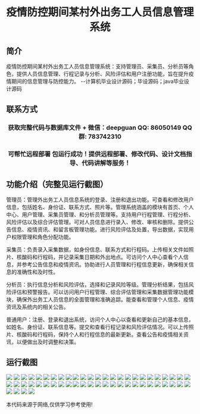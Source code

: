 <p><h1 align="center">疫情防控期间某村外出务工人员信息管理系统</h1></p>

## 简介
疫情防控期间某村外出务工人员信息管理系统：支持管理员、采集员、分析员等角色，提供人员信息管理、行程记录与分析、风险评估和用户注册功能，旨在提升疫情期间的信息管理与防控能力。    --计算机毕业设计源码；毕设源码；java毕业设计源码


## 联系方式
<p><h3 align="center">获取完整代码与数据库文件 + 微信：deepguan QQ: 86050149 QQ群: 783742310</h3></p>
<p><h3 align="center">可帮忙远程部署 包运行成功！提供远程部署、修改代码、设计文档指导、代码讲解等服务！</h3></p>

## 功能介绍（完整见运行截图）
管理员：管理外出务工人员信息系统的登录、注册和退出功能。可查看和修改用户信息，包括姓名、身份证、联系方式、照片等。管理系统涵盖的模块有首页、个人中心、用户管理、采集员管理、和分析员管理等。支持用户行程管理、行程分析、风险评估以及综合评估管理。可对人员信息进行录入、修改、审核和删除。提供公告信息、疫情资讯、和留言板管理功能。进行风险评估及处置，导出数据，实现用户权限管理和角色分配功能。

采集员：负责录入采集数据，如身份信息、联系方式和行程码。上传相关文件如照片、核酸码和行程码，并记录采集日期和外出地点。可访问个人中心查看个人信息，并参考公告信息和疫情资讯。协助进行人员管理和行程信息更新，确保相关信息的准确性和及时性。

分析员：执行信息分析和风险评估，选择和记录风险等级。管理分析结果，包括风险评估和预警报告。可以访问用户行程管理、综合评估管理和采集数据管理功能模块，确保外出务工人员信息的全面管理和准确追踪。能查看和管理个人信息、疫情资讯及系统内的相关公告。

普通用户：注册、登录和退出系统，访问个人中心以查看和更新自己的基本信息，如姓名、身份证、联系信息等。提交和查看行程记录和风险评估情况。可以上传照片、核酸码和行程码，保持个人和行程信息的最新更新。查看公告和疫情相关资讯，以便做出及时调整和决策。


## 运行截图
![](https://bs-1329754181.cos.ap-shanghai.myqcloud.com/spring/epidemicPreventiveInformationManagementSystem1/img/001.jpg)
![](https://bs-1329754181.cos.ap-shanghai.myqcloud.com/spring/epidemicPreventiveInformationManagementSystem1/img/002.jpg)
![](https://bs-1329754181.cos.ap-shanghai.myqcloud.com/spring/epidemicPreventiveInformationManagementSystem1/img/003.jpg)
![](https://bs-1329754181.cos.ap-shanghai.myqcloud.com/spring/epidemicPreventiveInformationManagementSystem1/img/004.jpg)
![](https://bs-1329754181.cos.ap-shanghai.myqcloud.com/spring/epidemicPreventiveInformationManagementSystem1/img/005.jpg)
![](https://bs-1329754181.cos.ap-shanghai.myqcloud.com/spring/epidemicPreventiveInformationManagementSystem1/img/006.jpg)
![](https://bs-1329754181.cos.ap-shanghai.myqcloud.com/spring/epidemicPreventiveInformationManagementSystem1/img/007.jpg)
![](https://bs-1329754181.cos.ap-shanghai.myqcloud.com/spring/epidemicPreventiveInformationManagementSystem1/img/008.jpg)
![](https://bs-1329754181.cos.ap-shanghai.myqcloud.com/spring/epidemicPreventiveInformationManagementSystem1/img/009.jpg)
![](https://bs-1329754181.cos.ap-shanghai.myqcloud.com/spring/epidemicPreventiveInformationManagementSystem1/img/010.jpg)
![](https://bs-1329754181.cos.ap-shanghai.myqcloud.com/spring/epidemicPreventiveInformationManagementSystem1/img/011.jpg)
![](https://bs-1329754181.cos.ap-shanghai.myqcloud.com/spring/epidemicPreventiveInformationManagementSystem1/img/012.jpg)
![](https://bs-1329754181.cos.ap-shanghai.myqcloud.com/spring/epidemicPreventiveInformationManagementSystem1/img/013.jpg)
![](https://bs-1329754181.cos.ap-shanghai.myqcloud.com/spring/epidemicPreventiveInformationManagementSystem1/img/014.jpg)
![](https://bs-1329754181.cos.ap-shanghai.myqcloud.com/spring/epidemicPreventiveInformationManagementSystem1/img/015.jpg)
![](https://bs-1329754181.cos.ap-shanghai.myqcloud.com/spring/epidemicPreventiveInformationManagementSystem1/img/016.jpg)
![](https://bs-1329754181.cos.ap-shanghai.myqcloud.com/spring/epidemicPreventiveInformationManagementSystem1/img/017.jpg)
![](https://bs-1329754181.cos.ap-shanghai.myqcloud.com/spring/epidemicPreventiveInformationManagementSystem1/img/018.jpg)
![](https://bs-1329754181.cos.ap-shanghai.myqcloud.com/spring/epidemicPreventiveInformationManagementSystem1/img/019.jpg)
![](https://bs-1329754181.cos.ap-shanghai.myqcloud.com/spring/epidemicPreventiveInformationManagementSystem1/img/020.jpg)
![](https://bs-1329754181.cos.ap-shanghai.myqcloud.com/spring/epidemicPreventiveInformationManagementSystem1/img/021.jpg)
![](https://bs-1329754181.cos.ap-shanghai.myqcloud.com/spring/epidemicPreventiveInformationManagementSystem1/img/022.jpg)
![](https://bs-1329754181.cos.ap-shanghai.myqcloud.com/spring/epidemicPreventiveInformationManagementSystem1/img/023.jpg)
![](https://bs-1329754181.cos.ap-shanghai.myqcloud.com/spring/epidemicPreventiveInformationManagementSystem1/img/024.jpg)
![](https://bs-1329754181.cos.ap-shanghai.myqcloud.com/spring/epidemicPreventiveInformationManagementSystem1/img/025.jpg)
![](https://bs-1329754181.cos.ap-shanghai.myqcloud.com/spring/epidemicPreventiveInformationManagementSystem1/img/026.jpg)
![](https://bs-1329754181.cos.ap-shanghai.myqcloud.com/spring/epidemicPreventiveInformationManagementSystem1/img/027.jpg)
![](https://bs-1329754181.cos.ap-shanghai.myqcloud.com/spring/epidemicPreventiveInformationManagementSystem1/img/028.jpg)
![](https://bs-1329754181.cos.ap-shanghai.myqcloud.com/spring/epidemicPreventiveInformationManagementSystem1/img/029.jpg)
![](https://bs-1329754181.cos.ap-shanghai.myqcloud.com/spring/epidemicPreventiveInformationManagementSystem1/img/030.jpg)
![](https://bs-1329754181.cos.ap-shanghai.myqcloud.com/spring/epidemicPreventiveInformationManagementSystem1/img/031.jpg)
![](https://bs-1329754181.cos.ap-shanghai.myqcloud.com/spring/epidemicPreventiveInformationManagementSystem1/img/032.jpg)
![](https://bs-1329754181.cos.ap-shanghai.myqcloud.com/spring/epidemicPreventiveInformationManagementSystem1/img/033.jpg)
![](https://bs-1329754181.cos.ap-shanghai.myqcloud.com/spring/epidemicPreventiveInformationManagementSystem1/img/034.jpg)
![](https://bs-1329754181.cos.ap-shanghai.myqcloud.com/spring/epidemicPreventiveInformationManagementSystem1/img/035.jpg)
![](https://bs-1329754181.cos.ap-shanghai.myqcloud.com/spring/epidemicPreventiveInformationManagementSystem1/img/036.jpg)
![](https://bs-1329754181.cos.ap-shanghai.myqcloud.com/spring/epidemicPreventiveInformationManagementSystem1/img/037.jpg)
![](https://bs-1329754181.cos.ap-shanghai.myqcloud.com/spring/epidemicPreventiveInformationManagementSystem1/img/038.jpg)
![](https://bs-1329754181.cos.ap-shanghai.myqcloud.com/spring/epidemicPreventiveInformationManagementSystem1/img/039.jpg)
![](https://bs-1329754181.cos.ap-shanghai.myqcloud.com/spring/epidemicPreventiveInformationManagementSystem1/img/040.jpg)
![](https://bs-1329754181.cos.ap-shanghai.myqcloud.com/spring/epidemicPreventiveInformationManagementSystem1/img/041.jpg)
![](https://bs-1329754181.cos.ap-shanghai.myqcloud.com/spring/epidemicPreventiveInformationManagementSystem1/img/042.jpg)
![](https://bs-1329754181.cos.ap-shanghai.myqcloud.com/spring/epidemicPreventiveInformationManagementSystem1/img/043.jpg)
![](https://bs-1329754181.cos.ap-shanghai.myqcloud.com/spring/epidemicPreventiveInformationManagementSystem1/img/044.jpg)
![](https://bs-1329754181.cos.ap-shanghai.myqcloud.com/spring/epidemicPreventiveInformationManagementSystem1/img/045.jpg)
![](https://bs-1329754181.cos.ap-shanghai.myqcloud.com/spring/epidemicPreventiveInformationManagementSystem1/img/046.jpg)
![](https://bs-1329754181.cos.ap-shanghai.myqcloud.com/spring/epidemicPreventiveInformationManagementSystem1/img/047.jpg)
![](https://bs-1329754181.cos.ap-shanghai.myqcloud.com/spring/epidemicPreventiveInformationManagementSystem1/img/048.jpg)
![](https://bs-1329754181.cos.ap-shanghai.myqcloud.com/spring/epidemicPreventiveInformationManagementSystem1/img/049.jpg)
![](https://bs-1329754181.cos.ap-shanghai.myqcloud.com/spring/epidemicPreventiveInformationManagementSystem1/img/050.jpg)
![](https://bs-1329754181.cos.ap-shanghai.myqcloud.com/spring/epidemicPreventiveInformationManagementSystem1/img/051.jpg)
![](https://bs-1329754181.cos.ap-shanghai.myqcloud.com/spring/epidemicPreventiveInformationManagementSystem1/img/052.jpg)
![](https://bs-1329754181.cos.ap-shanghai.myqcloud.com/spring/epidemicPreventiveInformationManagementSystem1/img/053.jpg)
![](https://bs-1329754181.cos.ap-shanghai.myqcloud.com/spring/epidemicPreventiveInformationManagementSystem1/img/054.jpg)

<p>本代码来源于网络,仅供学习参考使用!</p>
